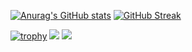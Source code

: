 [![Anurag's GitHub stats](https://github-readme-stats.vercel.app/api?username=yogik10)](https://github.com/anuraghazra/github-readme-stats)
[![GitHub Streak](https://github-readme-streak-stats.herokuapp.com/?user=yogik10)](https://git.io/streak-stats)
<!--START_SECTION:waka-->
<!--END_SECTION:waka-->
[![trophy](https://github-profile-trophy.vercel.app/?username=yogik10)](https://github.com/ryo-ma/github-profile-trophy)
![](https://github-profile-summary-cards.vercel.app/api/cards/profile-details?username=yogik10&theme=solarized_dark)
![](https://github-profile-summary-cards.vercel.app/api/cards/most-commit-language?username=yogik10&theme=solarized_dark)


